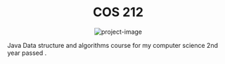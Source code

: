 <h1 align="center" id="title">COS 212</h1>

<p align="center"><img src="https://socialify.git.ci/hayley-d/COS212/image?font=KoHo&amp;language=1&amp;name=1&amp;owner=1&amp;pattern=Solid&amp;theme=Dark" alt="project-image"></p>

<p id="description">Java Data structure and algorithms course for my computer science 2nd year passed .</p>
